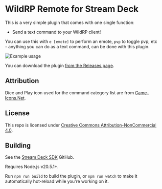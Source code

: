 # WildRP Remote for Stream Deck

This is a very simple plugin that comes with one single function:

* Send a text command to your WildRP client!

You can use this with `e [emote]` to perform an emote, `pvp` to toggle pvp, etc - anything you can do as a text command, can be done with this plugin.

![Example usage](https://github.com/WildRP/WildRP-Stream-Deck-Remote/assets/162950/86e0b083-e3fa-4bea-9efe-bd7bdd6a5660)

You can download the plugin [from the Releases page](https://github.com/WildRP/WildRP-Stream-Deck-Remote/releases).

## Attribution

Dice and Play icon used for the command category list are from [Game-Icons.Net](https://game-icons.net).

## License

This repo is licensed under [Creative Commons Attribution-NonCommercial 4.0](https://creativecommons.org/licenses/by-nc/4.0/).

## Building

See the [Stream Deck SDK](https://github.com/elgatosf/streamdeck) GitHub.

Requires Node.js v20.5.1+.

Run `npm run build` to build the plugin, or `npm run watch` to make it automatically hot-reload while you're working on it.
